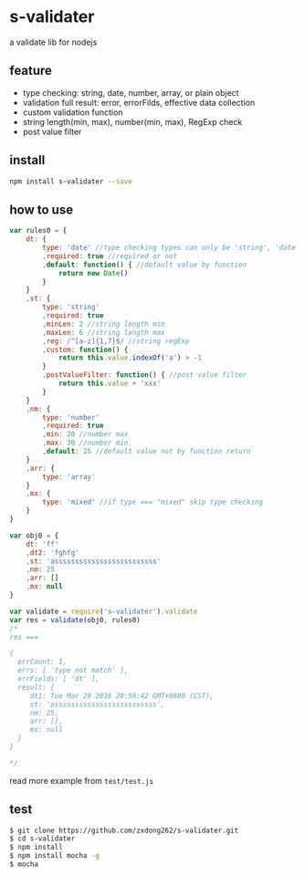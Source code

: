# s-validater
a validate lib for nodejs

## feature
- type checking: string, date, number, array, or plain object
- validation full result: error, errorFilds, effective data collection
- custom validation function
- string length(min, max), number(min, max), RegExp check
- post value filter


## install

```bash
npm install s-validater --save
```

## how to use

```javascript
var rules0 = {
    dt: {
        type: 'date' //type checking types can only be 'string', 'date', 'number', 'array', 'object' or combination by array: [ 'string', 'number' ]
        ,required: true //required or not
        ,default: function() { //default value by function
            return new Date()
        }
    }
    ,st: {
        type: 'string'
        ,required: true
        ,minLen: 2 //string length min
        ,maxLen: 6 //string length max
        ,reg: /^[a-z]{1,7}$/ //string regExp
        ,custom: function() {
            return this.value.indexOf('a') > -1
        }
        ,postValueFilter: function() { //post value filter
            return this.value + 'xxx'
        }
    }
    ,nm: {
        type: 'number'
        ,required: true
        ,min: 20 //number max
        ,max: 30 //number min
        ,default: 25 //default value not by function return
    }
    ,arr: {
        type: 'array'
    }
    ,mx: {
        type: 'mixed' //if type === "mixed" skip type checking
    }
}

var obj0 = {
    dt: 'ff'
    ,dt2: 'fghfg'
    ,st: 'asssssssssssssssssssssssss'
    ,nm: 25
    ,arr: []
    ,mx: null
}

var validate = require('s-validater').validate
var res = validate(obj0, rules0)
/*
res ===

{ 
  errCount: 1,
  errs: [ 'type not match' ],
  errFields: [ 'dt' ],
  result: {
     dt1: Tue Mar 29 2016 20:59:42 GMT+0800 (CST),
     st: 'asssssssssssssssssssssssss',
     nm: 25,
     arr: [],
     mx: null
  } 
} 

*/
```

read more example from `test/test.js`

## test

```bash
$ git clone https://github.com/zxdong262/s-validater.git
$ cd s-validater
$ npm install
$ npm install mocha -g
$ mocha
```


